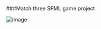 ###Match three SFML game project

![image](https://github.com/Krivchik0v/match-three/assets/137297627/8f357653-1fb6-4c20-a58e-f494ddee02b8)

